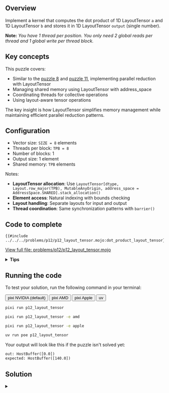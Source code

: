 ## Overview

Implement a kernel that computes the dot product of 1D LayoutTensor `a` and 1D LayoutTensor `b` and stores it in 1D LayoutTensor `output` (single number).

**Note:** _You have 1 thread per position. You only need 2 global reads per thread and 1 global write per thread block._

## Key concepts

This puzzle covers:

- Similar to the [puzzle 8](../puzzle_08/layout_tensor.md) and [puzzle 11](../puzzle_11/layout_tensor.md), implementing parallel reduction with LayoutTensor
- Managing shared memory using LayoutTensor with address_space
- Coordinating threads for collective operations
- Using layout-aware tensor operations

The key insight is how LayoutTensor simplifies memory management while maintaining efficient parallel reduction patterns.

## Configuration

- Vector size: `SIZE = 8` elements
- Threads per block: `TPB = 8`
- Number of blocks: 1
- Output size: 1 element
- Shared memory: `TPB` elements

Notes:

- **LayoutTensor allocation**: Use `LayoutTensor[dtype, Layout.row_major(TPB), MutableAnyOrigin, address_space = AddressSpace.SHARED].stack_allocation()`
- **Element access**: Natural indexing with bounds checking
- **Layout handling**: Separate layouts for input and output
- **Thread coordination**: Same synchronization patterns with `barrier()`

## Code to complete

```mojo
{{#include ../../../problems/p12/p12_layout_tensor.mojo:dot_product_layout_tensor}}
```

<a href="{{#include ../_includes/repo_url.md}}/blob/main/problems/p12/p12_layout_tensor.mojo" class="filename">View full file: problems/p12/p12_layout_tensor.mojo</a>

<details>
<summary><strong>Tips</strong></summary>

<div class="solution-tips">

1. Create shared memory with LayoutTensor using address_space
2. Store `a[global_i] * b[global_i]` in `shared[local_i]`
3. Use parallel reduction pattern with `barrier()`
4. Let thread 0 write final result to `output[0]`

</div>
</details>

## Running the code

To test your solution, run the following command in your terminal:

<div class="code-tabs" data-tab-group="package-manager">
  <div class="tab-buttons">
    <button class="tab-button">pixi NVIDIA (default)</button>
    <button class="tab-button">pixi AMD</button>
    <button class="tab-button">pixi Apple</button>
    <button class="tab-button">uv</button>
  </div>
  <div class="tab-content">

```bash
pixi run p12_layout_tensor
```

  </div>
  <div class="tab-content">

```bash
pixi run p12_layout_tensor -e amd
```

  </div>
  <div class="tab-content">

```bash
pixi run p12_layout_tensor -e apple
```

  </div>
  <div class="tab-content">

```bash
uv run poe p12_layout_tensor
```

  </div>
</div>

Your output will look like this if the puzzle isn't solved yet:

```txt
out: HostBuffer([0.0])
expected: HostBuffer([140.0])
```

## Solution

<details class="solution-details">
<summary></summary>

```mojo
{{#include ../../../solutions/p12/p12_layout_tensor.mojo:dot_product_layout_tensor_solution}}
```

<div class="solution-explanation">

The solution implements a parallel reduction for dot product using LayoutTensor. Here's the detailed breakdown:

### Phase 1: Element-wise Multiplication

Each thread performs one multiplication with natural indexing:

```mojo
shared[local_i] = a[global_i] * b[global_i]
```

### Phase 2: Parallel Reduction

Tree-based reduction with layout-aware operations:

```txt
Initial:  [0*0  1*1  2*2  3*3  4*4  5*5  6*6  7*7]
        = [0    1    4    9    16   25   36   49]

Step 1:   [0+16 1+25 4+36 9+49  16   25   36   49]
        = [16   26   40   58   16   25   36   49]

Step 2:   [16+40 26+58 40   58   16   25   36   49]
        = [56   84   40   58   16   25   36   49]

Step 3:   [56+84  84   40   58   16   25   36   49]
        = [140   84   40   58   16   25   36   49]
```

### Key implementation features

1. **Memory Management**:
   - Clean shared memory allocation with LayoutTensor address_space parameter
   - Type-safe operations with LayoutTensor
   - Automatic bounds checking
   - Layout-aware indexing

2. **Thread Synchronization**:
   - `barrier()` after initial multiplication
   - `barrier()` between reduction steps
   - Safe thread coordination

3. **Reduction Logic**:

   ```mojo
   stride = TPB // 2
   while stride > 0:
       if local_i < stride:
           shared[local_i] += shared[local_i + stride]
       barrier()
       stride //= 2
   ```

4. **Performance Benefits**:
   - \\(O(\log n)\\) time complexity
   - Coalesced memory access
   - Minimal thread divergence
   - Efficient shared memory usage

The LayoutTensor version maintains the same efficient parallel reduction while providing:

- Better type safety
- Cleaner memory management
- Layout awareness
- Natural indexing syntax

### Barrier synchronization importance

The `barrier()` between reduction steps is critical for correctness. Here's why:

Without `barrier()`, race conditions occur:

```text
Initial shared memory: [0 1 4 9 16 25 36 49]

Step 1 (stride = 4):
Thread 0 reads: shared[0] = 0, shared[4] = 16
Thread 1 reads: shared[1] = 1, shared[5] = 25
Thread 2 reads: shared[2] = 4, shared[6] = 36
Thread 3 reads: shared[3] = 9, shared[7] = 49

Without barrier:
- Thread 0 writes: shared[0] = 0 + 16 = 16
- Thread 1 starts next step (stride = 2) before Thread 0 finishes
  and reads old value shared[0] = 0 instead of 16!
```

With `barrier()`:

```text
Step 1 (stride = 4):
All threads write their sums:
[16 26 40 58 16 25 36 49]
barrier() ensures ALL threads see these values

Step 2 (stride = 2):
Now threads safely read the updated values:
Thread 0: shared[0] = 16 + 40 = 56
Thread 1: shared[1] = 26 + 58 = 84
```

The `barrier()` ensures:

1. All writes from current step complete
2. All threads see updated values
3. No thread starts next iteration early
4. Consistent shared memory state

Without these synchronization points, we could get:

- Memory race conditions
- Threads reading stale values
- Non-deterministic results
- Incorrect final sum

</div>
</details>
